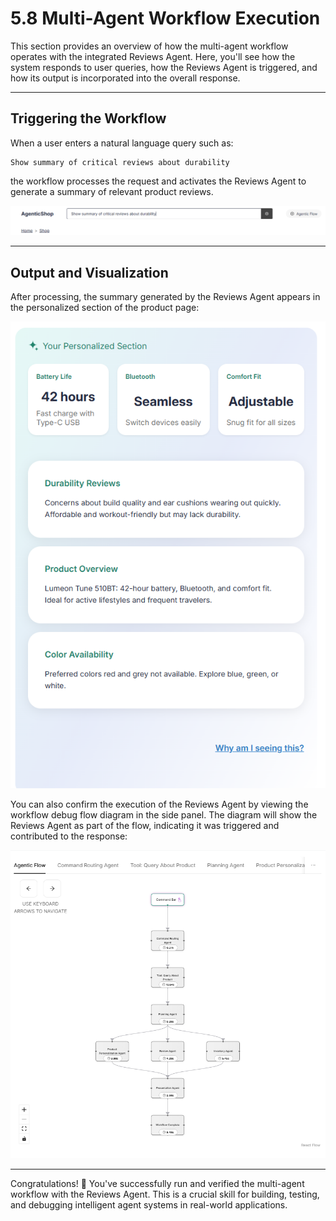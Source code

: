 # 5.8 Multi-Agent Workflow Execution

This section provides an overview of how the multi-agent workflow operates with the integrated Reviews Agent. Here, you'll see how the system responds to user queries, how the Reviews Agent is triggered, and how its output is incorporated into the overall response.

---

## Triggering the Workflow

When a user enters a natural language query such as:

```text
Show summary of critical reviews about durability
```

the workflow processes the request and activates the Reviews Agent to generate a summary of relevant product reviews.

![Reviews Summary Command.](../img/reviews-search-query.png)

---

## Output and Visualization

After processing, the summary generated by the Reviews Agent appears in the personalized section of the product page:

![Reviews Summary in Personalized Section.](../img/personalized-section-with-reviews-agent-response.png)

You can also confirm the execution of the Reviews Agent by viewing the workflow debug flow diagram in the side panel. The diagram will show the Reviews Agent as part of the flow, indicating it was triggered and contributed to the response:

![Workflow Debug Flow Diagram.](../img/reviews-agent-in-debug-flow-diagram.png)

---

Congratulations! 🎉 You've successfully run and verified the multi-agent workflow with the Reviews Agent. This is a crucial skill for building, testing, and debugging intelligent agent systems in real-world applications.
